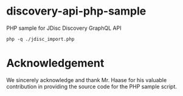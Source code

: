 # discovery-api-php-sample
PHP sample for JDisc Discovery GraphQL API

```shell
php -q ./jdisc_import.php
```

# Acknowledgement

We sincerely acknowledge and thank Mr. Haase for his valuable contribution in providing the source code for the PHP sample script.
